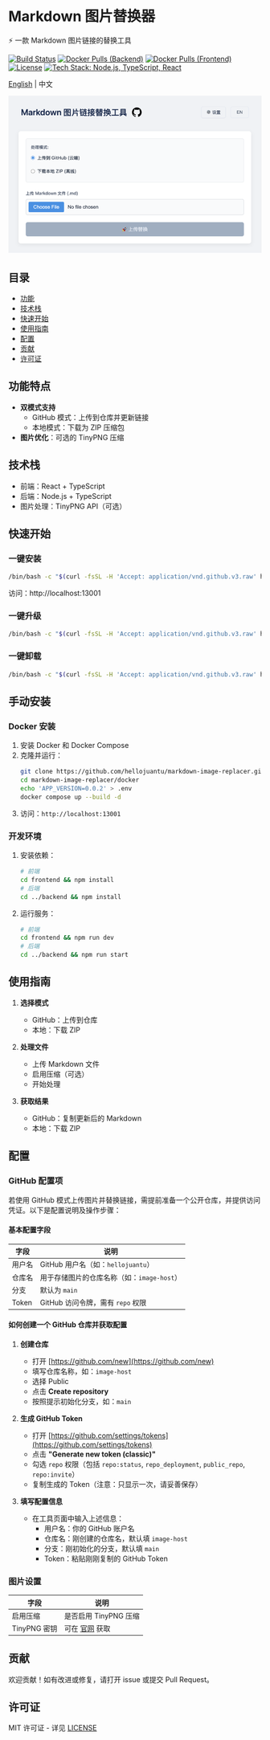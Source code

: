 # Markdown 图片替换器

⚡ 一款 Markdown 图片链接的替换工具

[![Build Status](https://github.com/hellojuantu/markdown-image-replacer/actions/workflows/ci-build-before-merge.yml/badge.svg)](https://github.com/hellojuantu/markdown-image-replacer/actions)
[![Docker Pulls (Backend)](https://img.shields.io/docker/pulls/barrylogen/markdown-image-replacer-backend)](https://hub.docker.com/r/barrylogen/markdown-image-replacer-backend)
[![Docker Pulls (Frontend)](https://img.shields.io/docker/pulls/barrylogen/markdown-image-replacer-frontend)](https://hub.docker.com/r/barrylogen/markdown-image-replacer-frontend)
[![License](https://img.shields.io/github/license/hellojuantu/markdown-image-replacer)](LICENSE)
[![Tech Stack: Node.js, TypeScript, React](https://img.shields.io/badge/Tech%20Stack-Node.js%2C%20TypeScript%2C%20React-blue)](#tech-stack)

[English](README.md) | 中文

![screenshot](demo/index-zh-CN.png)

## 目录

- [功能](#功能)
- [技术栈](#技术栈)
- [快速开始](#快速开始)
- [使用指南](#使用指南)
- [配置](#配置)
- [贡献](#贡献)
- [许可证](#许可证)

## 功能特点

- **双模式支持**
  - GitHub 模式：上传到仓库并更新链接
  - 本地模式：下载为 ZIP 压缩包
- **图片优化**：可选的 TinyPNG 压缩

## 技术栈

- 前端：React + TypeScript
- 后端：Node.js + TypeScript
- 图片处理：TinyPNG API（可选）

## 快速开始

### 一键安装

```bash
/bin/bash -c "$(curl -fsSL -H 'Accept: application/vnd.github.v3.raw' https://api.github.com/repos/hellojuantu/markdown-image-replacer/contents/docker/install_run.sh)"
```
访问：http://localhost:13001


### 一键升级

```bash
/bin/bash -c "$(curl -fsSL -H 'Accept: application/vnd.github.v3.raw' https://api.github.com/repos/hellojuantu/markdown-image-replacer/contents/docker/upgrade.sh)"
```

### 一键卸载

```bash
/bin/bash -c "$(curl -fsSL -H 'Accept: application/vnd.github.v3.raw' https://api.github.com/repos/hellojuantu/markdown-image-replacer/contents/docker/uninstall.sh)"
```

## 手动安装

### Docker 安装

1. 安装 Docker 和 Docker Compose
2. 克隆并运行：
   ```bash
   git clone https://github.com/hellojuantu/markdown-image-replacer.git
   cd markdown-image-replacer/docker
   echo 'APP_VERSION=0.0.2' > .env
   docker compose up --build -d
   ```
3. 访问：`http://localhost:13001`

### 开发环境

1. 安装依赖：
   ```bash
   # 前端
   cd frontend && npm install
   # 后端
   cd ../backend && npm install
   ```
2. 运行服务：
   ```bash
   # 前端
   cd frontend && npm run dev
   # 后端
   cd ../backend && npm run start
   ```

## 使用指南

1. **选择模式**
   - GitHub：上传到仓库
   - 本地：下载 ZIP

2. **处理文件**
   - 上传 Markdown 文件
   - 启用压缩（可选）
   - 开始处理

3. **获取结果**
   - GitHub：复制更新后的 Markdown
   - 本地：下载 ZIP

## 配置

### GitHub 配置项

若使用 GitHub 模式上传图片并替换链接，需提前准备一个公开仓库，并提供访问凭证。以下是配置说明及操作步骤：

#### 基本配置字段

| 字段        | 说明                          |
|-------------|-----------------------------|
| 用户名      | GitHub 用户名（如：`hellojuantu`） |
| 仓库名      | 用于存储图片的仓库名称（如：`image-host`）             |
| 分支        | 默认为 `main`                  |
| Token       | GitHub 访问令牌，需有 `repo` 权限    |

#### 如何创建一个 GitHub 仓库并获取配置

1. **创建仓库**
   - 打开 [https://github.com/new](https://github.com/new)
   - 填写仓库名称，如：`image-host`
   - 选择 Public
   - 点击 **Create repository**
   - 按照提示初始化分支，如：`main`

2. **生成 GitHub Token**
   - 打开 [https://github.com/settings/tokens](https://github.com/settings/tokens)
   - 点击 **"Generate new token (classic)"**
   - 勾选 `repo` 权限（包括 `repo:status`, `repo_deployment`, `public_repo`, `repo:invite`）
   - 复制生成的 Token（注意：只显示一次，请妥善保存）

3. **填写配置信息**
   - 在工具页面中输入上述信息：
      - 用户名：你的 GitHub 账户名
      - 仓库名：刚创建的仓库名，默认填 `image-host`
      - 分支：刚初始化的分支，默认填 `main`
      - Token：粘贴刚刚复制的 GitHub Token

### 图片设置

| 字段         | 说明                     |
|--------------|--------------------------|
| 启用压缩     | 是否启用 TinyPNG 压缩    |
| TinyPNG 密钥 | 可在 [官网](https://tinypng.com/developers) 获取 |

## 贡献
欢迎贡献！如有改进或修复，请打开 issue 或提交 Pull Request。

## 许可证

MIT 许可证 - 详见 [LICENSE](LICENSE)
